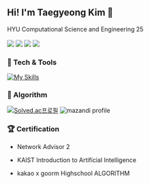 ## Hi! I'm Taegyeong Kim 👋

HYU Computational Science and Engineering 25
  <br/>
  <br/>
  <img src="https://img.shields.io/badge/COD36EEK-F37143?style=for-the-badge&logo=Packt&logoColor=white"/>
  <img src="https://img.shields.io/badge/GDSC-KOREA-4285F4?style=for-the-badge&logo=Google&logoColor=white"/>
  <img src="https://img.shields.io/badge/danielkim5216-20C997?style=for-the-badge&logo=Velog&logoColor=white"/>
  <img src="https://img.shields.io/badge/danielkim__dev-5865F2?style=for-the-badge&logo=Discord&logoColor=white"/>
  <br/>

### 📄 Tech & Tools
[![My Skills](https://skillicons.dev/icons?i=c,cpp,py,fastapi,tensorflow,vscode,pycharm,clion)](https://skillicons.dev)
  <br/>
  
### 📖 Algorithm  
[![Solved.ac프로필](http://mazassumnida.wtf/api/v2/generate_badge?boj=danielkim05216)](https://solved.ac/danielkim05216) ![mazandi profile](http://mazandi.herokuapp.com/api?handle=danielkim05216&theme=dark)
  <br/>

### 🏆 Certification
-  Network Advisor 2
  
- KAIST Introduction to Artificial Intelligence

- kakao x goorm Highschool ALGORITHM
  <br/>
  <br/>
  
</div>

